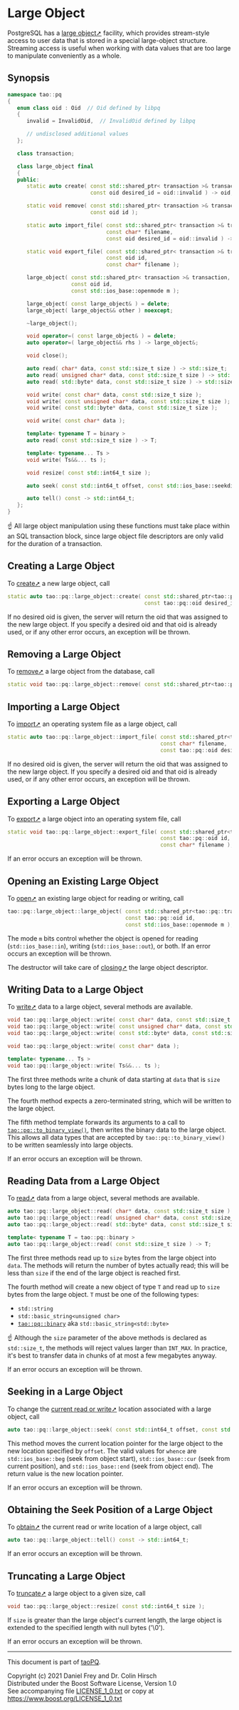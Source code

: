 # Large Object

PostgreSQL has a [large object➚](https://www.postgresql.org/docs/current/largeobjects.html) facility, which provides stream-style access to user data that is stored in a special large-object structure.
Streaming access is useful when working with data values that are too large to manipulate conveniently as a whole.

## Synopsis

```c++
namespace tao::pq
{
   enum class oid : Oid  // Oid defined by libpq
   {
      invalid = InvalidOid,  // InvalidOid defined by libpq

      // undisclosed additional values
   };

   class transaction;

   class large_object final
   {
   public:
      static auto create( const std::shared_ptr< transaction >& transaction,
                          const oid desired_id = oid::invalid ) -> oid;

      static void remove( const std::shared_ptr< transaction >& transaction,
                          const oid id );

      static auto import_file( const std::shared_ptr< transaction >& transaction,
                               const char* filename,
                               const oid desired_id = oid::invalid ) -> oid;

      static void export_file( const std::shared_ptr< transaction >& transaction,
                               const oid id,
                               const char* filename );

      large_object( const std::shared_ptr< transaction >& transaction,
                    const oid id,
                    const std::ios_base::openmode m );

      large_object( const large_object& ) = delete;
      large_object( large_object&& other ) noexcept;

      ~large_object();

      void operator=( const large_object& ) = delete;
      auto operator=( large_object&& rhs ) -> large_object&;

      void close();

      auto read( char* data, const std::size_t size ) -> std::size_t;
      auto read( unsigned char* data, const std::size_t size ) -> std::size_t;
      auto read( std::byte* data, const std::size_t size ) -> std::size_t;

      void write( const char* data, const std::size_t size );
      void write( const unsigned char* data, const std::size_t size );
      void write( const std::byte* data, const std::size_t size );

      void write( const char* data );

      template< typename T = binary >
      auto read( const std::size_t size ) -> T;

      template< typename... Ts >
      void write( Ts&&... ts );

      void resize( const std::int64_t size );

      auto seek( const std::int64_t offset, const std::ios_base::seekdir whence ) -> std::int64_t;

      auto tell() const -> std::int64_t;
   };
}
```

:point_up: All large object manipulation using these functions must take place within an SQL transaction block, since large object file descriptors are only valid for the duration of a transaction.

## Creating a Large Object

To [create➚](https://www.postgresql.org/docs/current/lo-interfaces.html#LO-CREATE) a new large object, call

```c++
static auto tao::pq::large_object::create( const std::shared_ptr<tao::pq::transaction>& transaction,
                                           const tao::pq::oid desired_id = tao::pq::oid::invalid ) -> tao::pq::oid;
```

If no desired oid is given, the server will return the oid that was assigned to the new large object.
If you specify a desired oid and that oid is already used, or if any other error occurs, an exception will be thrown.

## Removing a Large Object

To [remove➚](https://www.postgresql.org/docs/current/lo-interfaces.html#LO-UNLINK) a large object from the database, call

```c++
static void tao::pq::large_object::remove( const std::shared_ptr<tao::pq::transaction>& transaction, const tao::pq::oid id );
```

## Importing a Large Object

To [import➚](https://www.postgresql.org/docs/current/lo-interfaces.html#LO-IMPORT) an operating system file as a large object, call

```c++
static auto tao::pq::large_object::import_file( const std::shared_ptr<tao::pq::transaction>& transaction,
                                                const char* filename,
                                                const tao::pq::oid desired_id = tao::pq::oid::invalid ) -> tao::pq::oid;
```

If no desired oid is given, the server will return the oid that was assigned to the new large object.
If you specify a desired oid and that oid is already used, or if any other error occurs, an exception will be thrown.

## Exporting a Large Object

To [export➚](https://www.postgresql.org/docs/current/lo-interfaces.html#LO-EXPORT) a large object into an operating system file, call

```c++
static void tao::pq::large_object::export_file( const std::shared_ptr<tao::pq::transaction>& transaction,
                                                const tao::pq::oid id,
                                                const char* filename );
```

If an error occurs an exception will be thrown.

## Opening an Existing Large Object

To [open➚](https://www.postgresql.org/docs/current/lo-interfaces.html#LO-OPEN) an existing large object for reading or writing, call

```c++
tao::pq::large_object::large_object( const std::shared_ptr<tao::pq::transaction>& transaction,
                                     const tao::pq::oid id,
                                     const std::ios_base::openmode m );
```

The mode `m` bits control whether the object is opened for reading (`std::ios_base::in`), writing (`std::ios_base::out`), or both.
If an error occurs an exception will be thrown.

The destructor will take care of [closing➚](https://www.postgresql.org/docs/current/lo-interfaces.html#LO-CLOSE) the large object descriptor.

## Writing Data to a Large Object

To [write➚](https://www.postgresql.org/docs/current/lo-interfaces.html#LO-WRITE) data to a large object, several methods are available.

```c++
void tao::pq::large_object::write( const char* data, const std::size_t size );
void tao::pq::large_object::write( const unsigned char* data, const std::size_t size );
void tao::pq::large_object::write( const std::byte* data, const std::size_t size );

void tao::pq::large_object::write( const char* data );

template< typename... Ts >
void tao::pq::large_object::write( Ts&&... ts );
```

The first three methods write a chunk of data starting at `data` that is `size` bytes long to the large object.

The fourth method expects a zero-terminated string, which will be written to the large object.

The fifth method template forwards its arguments to a call to [`tao::pq::to_binary_view()`](Binary-Data.md), then writes the binary data to the large object.
This allows all data types that are accepted by `tao::pq::to_binary_view()` to be written seamlessly into large objects.

If an error occurs an exception will be thrown.

## Reading Data from a Large Object

To [read➚](https://www.postgresql.org/docs/current/lo-interfaces.html#LO-READ) data from a large object, several methods are available.

```c++
auto tao::pq::large_object::read( char* data, const std::size_t size ) -> std::size_t;
auto tao::pq::large_object::read( unsigned char* data, const std::size_t size ) -> std::size_t;
auto tao::pq::large_object::read( std::byte* data, const std::size_t size ) -> std::size_t;

template< typename T = tao::pq::binary >
auto tao::pq::large_object::read( const std::size_t size ) -> T;
```

The first three methods read up to `size` bytes from the large object into `data`.
The methods will return the number of bytes actually read; this will be less than `size` if the end of the large object is reached first.

The fourth method will create a new object of type `T` and read up to `size` bytes from the large object.
`T` must be one of the following types:

* `std::string`
* `std::basic_string<unsigned char>`
* [`tao::pq::binary`](Binary-Data.md) aka `std::basic_string<std::byte>`

:point_up: Although the `size` parameter of the above methods is declared as `std::size_t`, the methods will reject values larger than `INT_MAX`.
In practice, it's best to transfer data in chunks of at most a few megabytes anyway.

If an error occurs an exception will be thrown.

## Seeking in a Large Object

To change the [current read or write➚](https://www.postgresql.org/docs/current/lo-interfaces.html#LO-SEEK) location associated with a large object, call

```c++
auto tao::pq::large_object::seek( const std::int64_t offset, const std::ios_base::seekdir whence ) -> std::int64_t;
```

This method moves the current location pointer for the large object to the new location specified by `offset`.
The valid values for `whence` are `std::ios_base::beg` (seek from object start), `std::ios_base::cur` (seek from current position), and `std::ios_base::end` (seek from object end).
The return value is the new location pointer.

If an error occurs an exception will be thrown.

## Obtaining the Seek Position of a Large Object

To [obtain➚](https://www.postgresql.org/docs/current/lo-interfaces.html#LO-TELL) the current read or write location of a large object, call

```c++
auto tao::pq::large_object::tell() const -> std::int64_t;
```

If an error occurs an exception will be thrown.

## Truncating a Large Object

To [truncate➚](https://www.postgresql.org/docs/current/lo-interfaces.html#LO-TRUNCATE) a large object to a given size, call

```c++
void tao::pq::large_object::resize( const std::int64_t size );
```

If `size` is greater than the large object's current length, the large object is extended to the specified length with null bytes ('\0').

If an error occurs an exception will be thrown.

---

This document is part of [taoPQ](https://github.com/taocpp/taopq).

Copyright (c) 2021 Daniel Frey and Dr. Colin Hirsch<br>
Distributed under the Boost Software License, Version 1.0<br>
See accompanying file [LICENSE_1_0.txt](../LICENSE_1_0.txt) or copy at https://www.boost.org/LICENSE_1_0.txt
